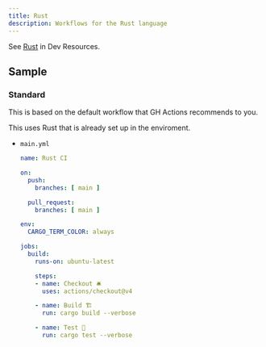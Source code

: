 ```yaml
---
title: Rust
description: Workflows for the Rust language
---
```


See [Rust](https://michaelcurrin.github.io/dev-resources/resources/rust/) in Dev Resources.


## Sample

### Standard

This is based on the default workflow that GH Actions recommends to you.

This uses Rust that is already set up in the enviroment.

- `main.yml`
    ```yaml
    name: Rust CI

    on:
      push:
        branches: [ main ]

      pull_request:
        branches: [ main ]

    env:
      CARGO_TERM_COLOR: always

    jobs:
      build:
        runs-on: ubuntu-latest

        steps:
        - name: Checkout 🛎️
          uses: actions/checkout@v4

        - name: Build 🏗️
          run: cargo build --verbose

        - name: Test 🚨
          run: cargo test --verbose
    ```
